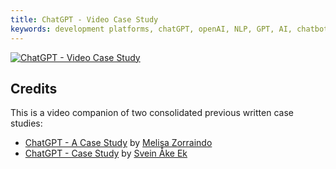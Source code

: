 ```yaml
---
title: ChatGPT - Video Case Study
keywords: development platforms, chatGPT, openAI, NLP, GPT, AI, chatbot
---
```


[![ChatGPT - Video Case Study](https://user-images.githubusercontent.com/94295012/234562826-6e05629f-9afc-494c-ba05-4e83db361370.png)](https://www.youtube.com/watch?v=iSbtG5SBL9Q)

## Credits

This is a video companion of two consolidated previous written case studies:

- [ChatGPT - A Case Study](https://github.com/mathildeew/development-platforms/blob/1a7f6b6e962150b8fbffcf68bc2d8e65c78888a7/case-studies/openai/chatgpt/archive/chatGPT-case-study-Melisa-Zorraindo.md) by [Melisa Zorraindo](https://github.com/melisa-zorraindo)
- [ChatGPT - Case Study](https://github.com/mathildeew/development-platforms/blob/00d3f3815a4f3eb9648dc8d20fa5c9ed5188f305/case-studies/openai/chatgpt/archive/chatGPT-case-study.md) by [Svein Åke Ek](https://github.com/akeek)
